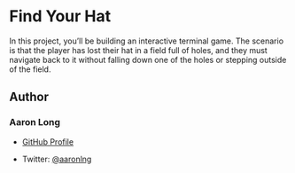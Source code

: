 # Find Your Hat

In this project, you’ll be building an interactive terminal game. The scenario is that the player has lost their hat in a field full of holes, and they must navigate back to it without falling down one of the holes or stepping outside of the field.

## Author

### Aaron Long

- [GitHub Profile](https://github.com/aaronlng/)

- Twitter: [@aaronlng](https://twitter.com/aaronlng)
